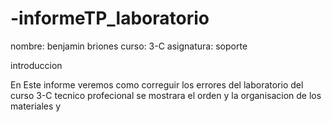 # -informeTP_laboratorio
nombre: benjamin briones 
curso: 3-C
asignatura: soporte


introduccion


 En Este informe veremos como correguir los errores del laboratorio del curso 3-C tecnico profecional se mostrara el orden y la organisacion de los materiales y 

